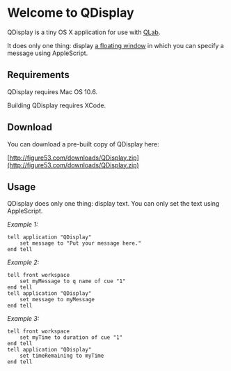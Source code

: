 # Welcome to QDisplay

QDisplay is a tiny OS X application for use with [QLab](http://figure53.com/qlab).

It does only one thing: display [a floating window](http://figure53.com/devbox/2011-02-10-14-08-44%20qdisplay.png) in which you can specify a message using AppleScript.

## Requirements

QDisplay requires Mac OS 10.6.

Building QDisplay requires XCode. 

## Download

You can download a pre-built copy of QDisplay here:

[http://figure53.com/downloads/QDisplay.zip](http://figure53.com/downloads/QDisplay.zip)

## Usage

QDisplay does only one thing: display text.  You can only set the text using AppleScript.

*Example 1:*

	tell application "QDisplay"
		set message to "Put your message here."
	end tell

*Example 2:*

	tell front workspace
		set myMessage to q name of cue "1"
	end tell
	tell application "QDisplay"
		set message to myMessage
	end tell
	
*Example 3:*
	
	tell front workspace
		set myTime to duration of cue "1"
	end tell
	tell application "QDisplay"
		set timeRemaining to myTime
	end tell
